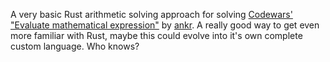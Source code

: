 A very basic Rust arithmetic solving approach for solving [Codewars' "Evaluate mathematical expression"](https://www.codewars.com/kata/52a78825cdfc2cfc87000005/rust) by [ankr](https://www.codewars.com/users/ankr). A really good way to get even more familiar with Rust, maybe this could evolve into it's own complete custom language. Who knows?